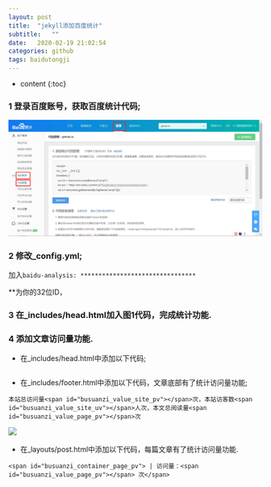 ```yaml
---
layout: post
title:  "jekyll添加百度统计"
subtitle:   ""
date:   2020-02-19 21:02:54
categories: github 
tags: baidutongji
---
```


* content
{:toc}


### 1 登录百度账号，获取百度统计代码;
![](https://raw.githubusercontent.com/tingting-huang/PicGo/master/blog_files/img/PicGo-GitHub-PicBed/1百度统计.jpg)

### 2 修改_config.yml;

加入```baidu-analysis: ********************************```

**为你的32位ID，

### 3 在_includes/head.html加入图1代码，完成统计功能.

### 4 添加文章访问量功能.

* 在_includes/head.html中添加以下代码;

``` <script async src="//busuanzi.ibruce.info/busuanzi/2.3/busuanzi.pure.mini.js"></script>
```

* 在_includes/footer.html中添加以下代码，文章底部有了统计访问量功能;

```本站总访问量<span id="busuanzi_value_site_pv"></span>次，本站访客数<span id="busuanzi_value_site_uv"></span>人次，本文总阅读量<span id="busuanzi_value_page_pv"></span>次```

![](https://raw.githubusercontent.com/tingting-huang/PicGo/master/blog_files/img/PicGo-GitHub-PicBed/底部访问量.jpg)

* 在_layouts/post.html中添加以下代码，每篇文章有了统计访问量功能.

```<span id="busuanzi_container_page_pv"> | 访问量：<span id="busuanzi_value_page_pv"></span> 次</span>```

